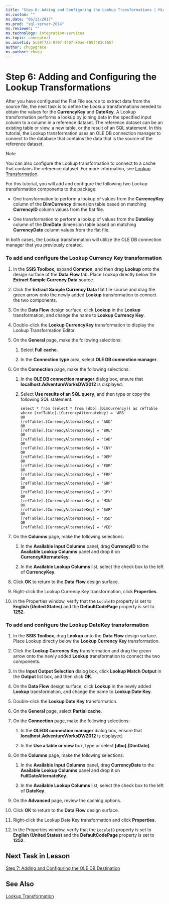 ```yaml
---
title: "Step 6: Adding and Configuring the Lookup Transformations | Microsoft Docs"
ms.custom: ""
ms.date: "06/13/2017"
ms.prod: "sql-server-2014"
ms.reviewer: ""
ms.technology: integration-services
ms.topic: conceptual
ms.assetid: 5c59f723-9707-4407-80ae-f05f483cf65f
author: chugugrace
ms.author: chugu
---
```

# Step 6: Adding and Configuring the Lookup Transformations
  After you have configured the Flat File source to extract data from the source file, the next task is to define the Lookup transformations needed to obtain the values for the **CurrencyKey** and **DateKey**. A Lookup transformation performs a lookup by joining data in the specified input column to a column in a reference dataset. The reference dataset can be an existing table or view, a new table, or the result of an SQL statement. In this tutorial, the Lookup transformation uses an OLE DB connection manager to connect to the database that contains the data that is the source of the reference dataset.  
  
> [!NOTE]  
>  You can also configure the Lookup transformation to connect to a cache that contains the reference dataset. For more information, see [Lookup Transformation](data-flow/transformations/lookup-transformation.md).  
  
 For this tutorial, you will add and configure the following two Lookup transformation components to the package:  
  
-   One transformation to perform a lookup of values from the **CurrencyKey** column of the **DimCurrency** dimension table based on matching **CurrencyID** column values from the flat file.  
  
-   One transformation to perform a lookup of values from the **DateKey** column of the **DimDate** dimension table based on matching **CurrencyDate** column values from the flat file.  
  
 In both cases, the Lookup transformation will utilize the OLE DB connection manager that you previously created.  
  
### To add and configure the Lookup Currency Key transformation  
  
1.  In the **SSIS Toolbox**, expand **Common**, and then drag **Lookup** onto the design surface of the **Data Flow** tab. Place Lookup directly below the **Extract Sample Currency Data** source.  
  
2.  Click the **Extract Sample Currency Data** flat file source and drag the green arrow onto the newly added **Lookup** transformation to connect the two components.  
  
3.  On the **Data Flow** design surface, click **Lookup** in the **Lookup** transformation, and change the name to **Lookup Currency Key**.  
  
4.  Double-click the **Lookup CurrencyKey** transformation to display the Lookup Transformation Editor.  
  
5.  On the **General** page, make the following selections:  
  
    1.  Select **Full cache**.  
  
    2.  In the **Connection type** area, select **OLE DB connection manager**.  
  
6.  On the **Connection** page, make the following selections:  
  
    1.  In the **OLE DB connection manager** dialog box, ensure that **localhost.AdventureWorksDW2012** is displayed.  
  
    2.  Select **Use results of an SQL query**, and then type or copy the following SQL statement:  
  
        ```  
        select * from (select * from [dbo].[DimCurrency]) as refTable  
        where [refTable].[CurrencyAlternateKey] = 'ARS'  
        OR  
        [refTable].[CurrencyAlternateKey] = 'AUD'  
        OR  
        [refTable].[CurrencyAlternateKey] = 'BRL'  
        OR  
        [refTable].[CurrencyAlternateKey] = 'CAD'  
        OR  
        [refTable].[CurrencyAlternateKey] = 'CNY'  
        OR  
        [refTable].[CurrencyAlternateKey] = 'DEM'  
        OR  
        [refTable].[CurrencyAlternateKey] = 'EUR'  
        OR  
        [refTable].[CurrencyAlternateKey] = 'FRF'  
        OR  
        [refTable].[CurrencyAlternateKey] = 'GBP'  
        OR  
        [refTable].[CurrencyAlternateKey] = 'JPY'  
        OR  
        [refTable].[CurrencyAlternateKey] = 'MXN'  
        OR  
        [refTable].[CurrencyAlternateKey] = 'SAR'  
        OR  
        [refTable].[CurrencyAlternateKey] = 'USD'  
        OR  
        [refTable].[CurrencyAlternateKey] = 'VEB'  
        ```  
  
7.  On the **Columns** page, make the following selections:  
  
    1.  In the **Available Input Columns** panel, drag **CurrencyID** to the **Available Lookup Columns** panel and drop it on **CurrencyAlternateKey**.  
  
    2.  In the **Available Lookup Columns** list, select the check box to the left of **CurrencyKey**.  
  
8.  Click **OK** to return to the **Data Flow** design surface.  
  
9. Right-click the Lookup Currency Key transformation, click **Properties**.  
  
10. In the Properties window, verify that the `LocaleID` property is set to **English (United States)** and the **DefaultCodePage** property is set to **1252**.  
  
### To add and configure the  Lookup DateKey transformation  
  
1.  In the **SSIS Toolbox**, drag **Lookup** onto the **Data Flow** design surface. Place Lookup directly below the **Lookup Currency Key** transformation.  
  
2.  Click the **Lookup Currency Key** transformation and drag the green arrow onto the newly added **Lookup** transformation to connect the two components.  
  
3.  In the **Input Output Selection** dialog box, click **Lookup Match Output** in the **Output** list box, and then click **OK**.  
  
4.  On the **Data Flow** design surface, click **Lookup** in the newly added **Lookup** transformation, and change the name to **Lookup Date Key**.  
  
5.  Double-click the **Lookup Date Key** transformation.  
  
6.  On the **General** page, select **Partial cache**.  
  
7.  On the **Connection** page, make the following selections:  
  
    1.  In the **OLEDB connection manager** dialog box, ensure that **localhost.AdventureWorksDW2012** is displayed.  
  
    2.  In the **Use a table or view** box, type or select **[dbo].[DimDate]**.  
  
8.  On the **Columns** page, make the following selections:  
  
    1.  In the **Available Input Columns** panel, drag **CurrencyDate** to the **Available Lookup Columns** panel and drop it on **FullDateAlternateKey**.  
  
    2.  In the **Available Lookup Columns** list, select the check box to the left of **DateKey**.  
  
9. On the **Advanced** page, review the caching options.  
  
10. Click **OK** to return to the **Data Flow** design surface.  
  
11. Right-click the Lookup Date Key transformation and click **Properties.**  
  
12. In the Properties window, verify that the `LocaleID` property is set to **English (United States)** and the **DefaultCodePage** property is set to **1252**.  
  
## Next Task in Lesson  
 [Step 7: Adding and Configuring the OLE DB Destination](lesson-1-7-adding-and-configuring-the-ole-db-destination.md)  
  
## See Also  
 [Lookup Transformation](data-flow/transformations/lookup-transformation.md)  
  
  
